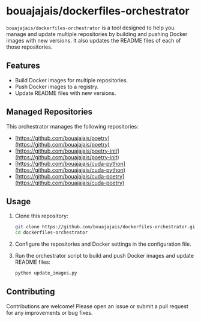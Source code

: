 # bouajajais/dockerfiles-orchestrator

`bouajajais/dockerfiles-orchestrator` is a tool designed to help you manage and update multiple repositories by building and pushing Docker images with new versions. It also updates the README files of each of those repositories.

## Features

- Build Docker images for multiple repositories.
- Push Docker images to a registry.
- Update README files with new versions.

## Managed Repositories

This orchestrator manages the following repositories:

- [https://github.com/bouajajais/poetry](https://github.com/bouajajais/poetry)
- [https://github.com/bouajajais/poetry-init](https://github.com/bouajajais/poetry-init)
- [https://github.com/bouajajais/cuda-python](https://github.com/bouajajais/cuda-python)
- [https://github.com/bouajajais/cuda-poetry](https://github.com/bouajajais/cuda-poetry)

## Usage

1. Clone this repository:
    ```sh
    git clone https://github.com/bouajajais/dockerfiles-orchestrator.git
    cd dockerfiles-orchestrator
    ```

2. Configure the repositories and Docker settings in the configuration file.

3. Run the orchestrator script to build and push Docker images and update README files:
    ```sh
    python update_images.py
    ```

## Contributing

Contributions are welcome! Please open an issue or submit a pull request for any improvements or bug fixes.